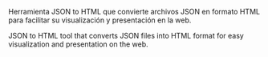 Herramienta JSON to HTML que convierte archivos JSON en formato HTML para facilitar su visualización y presentación en la web.

JSON to HTML tool that converts JSON files into HTML format for easy visualization and presentation on the web.
